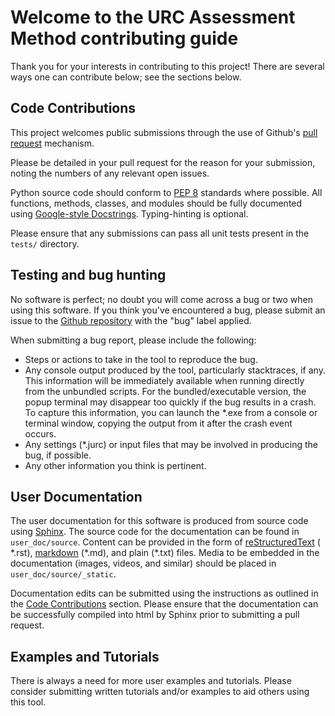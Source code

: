 Welcome to the URC Assessment Method contributing guide
=======================================================

Thank you for your interests in contributing to this project! There are several ways one can contribute below; see the 
sections below.


Code Contributions
------------------

This project welcomes public submissions through the use of Github's [pull request](https://docs.github.com/en/pull-requests/collaborating-with-pull-requests/proposing-changes-to-your-work-with-pull-requests/about-pull-requests)
mechanism.

Please be detailed in your pull request for the reason for your submission, noting the numbers of any relevant open issues.

Python source code should conform to [PEP 8](https://peps.python.org/pep-0008/) standards where possible. All functions,
methods, classes, and modules should be fully documented using [Google-style Docstrings](https://google.github.io/styleguide/pyguide.html#38-comments-and-docstrings).
Typing-hinting is optional.

Please ensure that any submissions can pass all unit tests present in the `tests/` directory.


Testing and bug hunting
-----------------------

No software is perfect; no doubt you will come across a bug or two when using this software. If you think you've
encountered a bug, please submit an issue to the [Github repository](https://github.com/NETL-RIC/URC-Assessment-Method/issues)
with the "bug" label applied.

When submitting a bug report, please include the following:

* Steps or actions to take in the tool to reproduce the bug.
* Any console output produced by the tool, particularly stacktraces, if any. This information will be immediately available
  when running directly from the unbundled scripts. For the bundled/executable version, the popup terminal may disappear
  too quickly if the bug results in a crash. To capture this information, you can launch the \*.exe from a console 
  or terminal window, copying the output from it after the crash event occurs.
* Any settings (\*.jurc) or input files that may be involved in producing the bug, if possible.
* Any other information you think is pertinent.


User Documentation
------------------

The user documentation for this software is produced from source code using [Sphinx](https://www.sphinx-doc.org/).
The source code for the documentation can be found in `user_doc/source`. Content can be provided in the form of 
[reStructuredText](https://docutils.sourceforge.io/rst.html) ( \*.rst), [markdown](https://www.markdownguide.org/basic-syntax/)
(\*.md), and plain (\*.txt) files. Media to be embedded in the documentation (images, videos, and similar) should be placed
in `user_doc/source/_static`.

Documentation edits can be submitted using the instructions as outlined in the [Code Contributions](#code-contributions)
section. Please ensure that the documentation can be successfully compiled into html by Sphinx prior to submitting a
pull request.


Examples and Tutorials
----------------------

There is always a need for more user examples and tutorials. Please consider submitting written tutorials and/or examples
to aid others using this tool.